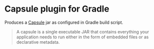 Capsule plugin for Gradle
=========================

Produces a [Capsule][1] jar as configured in Gradle build script.

> A capsule is a single executable JAR that contains everything your application needs to run either in the form of embedded files or as declarative metadata.

[1]: http://www.capsule.io/
